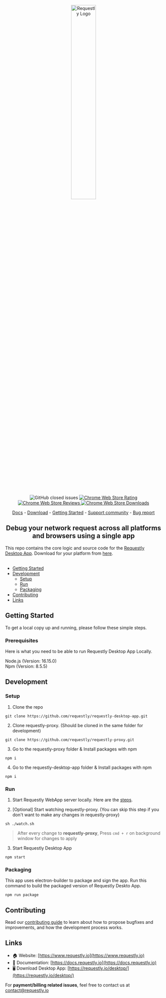 <p align="center">
  <a rel="noreferrer noopener" href="https://requestly.io/">
    <img src="https://user-images.githubusercontent.com/16779465/194505910-b6a7be70-df20-4b1a-9730-06a48cdd75ac.png" alt="Requestly Logo" width="40%"/>
  </a>
</p>

<p align="center">
  <img alt="GitHub closed issues" src="https://img.shields.io/github/issues-closed/requestly/requestly"/>
  <a rel="noreferrer noopener" href="https://chrome.google.com/webstore/detail/redirect-url-modify-heade/mdnleldcmiljblolnjhpnblkcekpdkpa/">
    <img alt="Chrome Web Store Rating" src="https://img.shields.io/chrome-web-store/rating/mdnleldcmiljblolnjhpnblkcekpdkpa" />
  </a>
  <a rel="noreferrer noopener" href="https://chrome.google.com/webstore/detail/redirect-url-modify-heade/mdnleldcmiljblolnjhpnblkcekpdkpa/">
    <img alt="Chrome Web Store Reviews" src="https://img.shields.io/chrome-web-store/rating-count/mdnleldcmiljblolnjhpnblkcekpdkpa?label=reviews" />
  </a>
  <a rel="noreferrer noopener" href="https://chrome.google.com/webstore/detail/redirect-url-modify-heade/mdnleldcmiljblolnjhpnblkcekpdkpa/">
    <img alt="Chrome Web Store Downloads" src="https://img.shields.io/chrome-web-store/users/mdnleldcmiljblolnjhpnblkcekpdkpa?label=downloads" />
  </a>
</p>

<p align="center">
  <a href="https://docs.requestly.io">Docs</a> - <a href="https://requestly.io/downloads">Download</a> - <a href="https://app.requestly.io/getting-started">Getting Started</a> - <a href="https://bit.ly/requestly-slack/slack">Support community</a> - <a href="https://github.com/requestly/requestly/issues/new?assignees=&labels=bug&template=bug-report.yml">Bug report</a>
</p>

<h2 align="center">Debug your network request across all platforms and browsers using a single app</h2>
This repo contains the core logic and source code for the <a href="https://requestly.io/desktop">Requestly Desktop App</a>. Download for your platform from <a href="https://requestly.io/desktop">here</a>.
<br/><br/>

- [Getting Started](#getting-started)
- [Development](#development)
  - [Setup](#setup)
  - [Run](#run)
  - [Packaging](#packaging)
- [Contributing](#contributing)
- [Links](#links)

## Getting Started

To get a local copy up and running, please follow these simple steps.

### Prerequisites
Here is what you need to be able to run Requestly Desktop App Locally.

Node.js (Version: 16.15.0)\
Npm (Version: 8.5.5)

## Development
### Setup
1. Clone the repo

```
git clone https://github.com/requestly/requestly-desktop-app.git
```

2. Clone requestly-proxy. (Should be cloned in the same folder for development)

```
git clone https://github.com/requestly/requestly-proxy.git
```

3. Go to the requestly-proxy folder & Install packages with npm
```
npm i
```

4. Go to the requestly-desktop-app folder & Install packages with npm
```
npm i
```

### Run

1. Start Requestly WebApp server locally. Here are the [steps](https://github.com/requestly/requestly/tree/master/app#readme).

2. [Optional] Start watching requestly-proxy. (You can skip this step if you don't want to make any changes in requestly-proxy)
```
sh ./watch.sh
```
> After every change to **requestly-proxy**, Press `cmd + r` on background window for changes to apply

3. Start Requestly Desktop App
```
npm start
```

### Packaging
This app uses electron-builder to package and sign the app. Run this command to build the packaged version of Requestly Deskto App.
```
npm run package
```

## Contributing

Read our [contributing guide](./CONTRIBUTING.md) to learn about how to propose bugfixes and improvements, and how the development process works. 

## Links

- 🏠 Website: [https://www.requestly.io](https://www.requestly.io) 
- 📖 Documentation: [https://docs.requestly.io](https://docs.requestly.io)
- 🖥️ Download Desktop App: [https://requestly.io/desktop/](https://requestly.io/desktop/)

For **payment/billing related issues**, feel free to contact us at [contact@requestly.io](mailto:contact@requestly.io)
